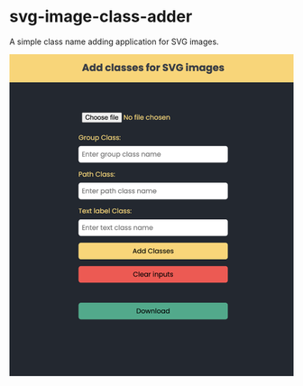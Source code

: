 # svg-image-class-adder

A simple class name adding application for SVG images.

![app screenshot](https://github.com/DevKasun/svg-image-class-adder/blob/main/app-screenshot.png)
